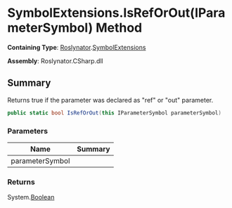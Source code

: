 # SymbolExtensions\.IsRefOrOut\(IParameterSymbol\) Method

**Containing Type**: [Roslynator](../../README.md)\.[SymbolExtensions](../README.md)

**Assembly**: Roslynator\.CSharp\.dll

## Summary

Returns true if the parameter was declared as "ref" or "out" parameter\.

```csharp
public static bool IsRefOrOut(this IParameterSymbol parameterSymbol)
```

### Parameters

| Name | Summary |
| ---- | ------- |
| parameterSymbol | |

### Returns

System\.[Boolean](https://docs.microsoft.com/en-us/dotnet/api/system.boolean)

